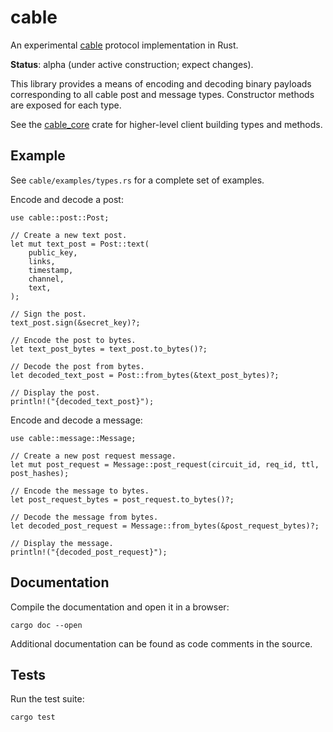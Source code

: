 # cable

An experimental [cable](https://github.com/cabal-club/cable) protocol implementation in Rust.

**Status**: alpha (under active construction; expect changes).

This library provides a means of encoding and decoding binary payloads corresponding to all cable post and message types. Constructor methods are exposed for each type.

See the [cable_core](../cable_core) crate for higher-level client building types and methods.

## Example

See `cable/examples/types.rs` for a complete set of examples.

Encode and decode a post:

```rust,ignore
use cable::post::Post;

// Create a new text post.
let mut text_post = Post::text(
    public_key,
    links,
    timestamp,
    channel,
    text,
);

// Sign the post.
text_post.sign(&secret_key)?;

// Encode the post to bytes.
let text_post_bytes = text_post.to_bytes()?;

// Decode the post from bytes.
let decoded_text_post = Post::from_bytes(&text_post_bytes)?;

// Display the post.
println!("{decoded_text_post}");
```

Encode and decode a message:

```rust,ignore
use cable::message::Message;

// Create a new post request message.
let mut post_request = Message::post_request(circuit_id, req_id, ttl, post_hashes);

// Encode the message to bytes.
let post_request_bytes = post_request.to_bytes()?;

// Decode the message from bytes.
let decoded_post_request = Message::from_bytes(&post_request_bytes)?;

// Display the message.
println!("{decoded_post_request}");
```

## Documentation

Compile the documentation and open it in a browser:

`cargo doc --open`

Additional documentation can be found as code comments in the source.

## Tests

Run the test suite:

`cargo test`
